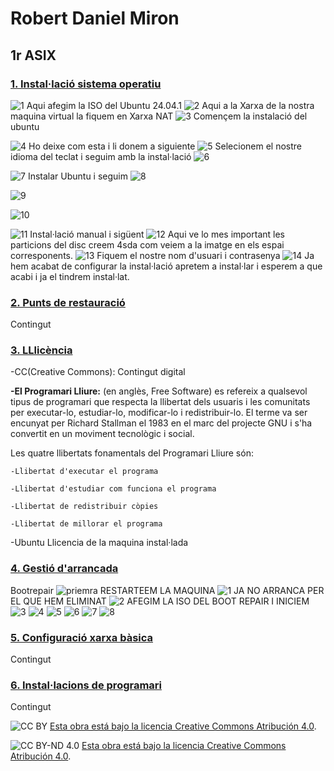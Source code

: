 # Robert Daniel Miron
## 1r ASIX

### [1. Instal·lació sistema operatiu](sistema-operatiu.md)

![1](imatges/1.png)
Aqui afegim la ISO del Ubuntu 24.04.1
![2](imatges/2.png)
Aqui a la Xarxa de la nostra maquina virtual la fiquem en Xarxa NAT
![3](imatges/3.png)
Començem la instalació del ubuntu 

![4](imatges/4.png)
Ho deixe com esta i li donem a siguiente
![5](imatges/5.png)
Selecionem el nostre idioma del teclat i seguim amb la instal·lació
![6](imatges/6.png)

![7](imatges/7.png)
Instalar Ubuntu i seguim
![8](imatges/8.png)

![9](imatges/9.png)

![10](imatges/10.png)

![11](imatges/11.png)
Instal·lació manual i sigüent
![12](imatges/12.png)
Aqui ve lo mes important les particions del disc  creem 4sda com veiem a la imatge en els espai corresponents.
![13](imatges/13.png)
Fiquem el nostre nom d'usuari i contrasenya
![14](imatges/14.png)
Ja hem acabat de configurar la instal·lació apretem a instal·lar i esperem a que acabi i ja el tindrem instal·lat.



### [2. Punts de restauració](punts-restauracio.md)
Contingut 

### [3. LLlicència](llicenciament.md)
-CC(Creative Commons): Contingut digital

**-El Programari Lliure:** (en anglès, Free Software) es refereix a qualsevol tipus de programari que respecta la llibertat dels usuaris i les comunitats per executar-lo, estudiar-lo, modificar-lo i redistribuir-lo. El terme va ser encunyat per Richard Stallman el 1983 en el marc del projecte GNU i s'ha convertit en un moviment tecnològic i social.

 Les quatre llibertats fonamentals del Programari Lliure són:

    -Llibertat d'executar el programa 

    -Llibertat d'estudiar com funciona el programa

    -Llibertat de redistribuir còpies 

    -Llibertat de millorar el programa

-Ubuntu Llicencia de la maquina instal·lada

### [4. Gestió d'arrancada](gestors-darrancada.md)
Bootrepair
![priemra](imatges/bootrepair/primera.png)
RESTARTEEM LA MAQUINA
![1](imatges/bootrepair/1.png)
JA NO ARRANCA PER EL QUE HEM ELIMINAT
![2](imatges/bootrepair/2.png)
AFEGIM LA ISO DEL BOOT REPAIR I INICIEM
![3](imatges/bootrepair/3.png)
![4](imatges/bootrepair/4.png)
![5](imatges/bootrepair/5.png)
![6](imatges/bootrepair/6.png)
![7](imatges/bootrepair/7.png)
![8](imatges/bootrepair/8.png)
### [5. Configuració xarxa bàsica](Configuracio-xarxa-basica.md)
Contingut 




### [6. Instal·lacions de programari](Instalacions-de-programari.md)
Contingut


![CC BY](https://licensebuttons.net/l/by/4.0/88x31.png)
[Esta obra está bajo la licencia Creative Commons Atribución 4.0](https://creativecommons.org/licenses/by/4.0/).

![CC BY-ND 4.0](https://licensebuttons.net/l/by-nd/4.0/88x31.png)
[Esta obra está bajo la licencia Creative Commons Atribución 4.0](https://creativecommons.org/licenses/by-nd/4.0/).




